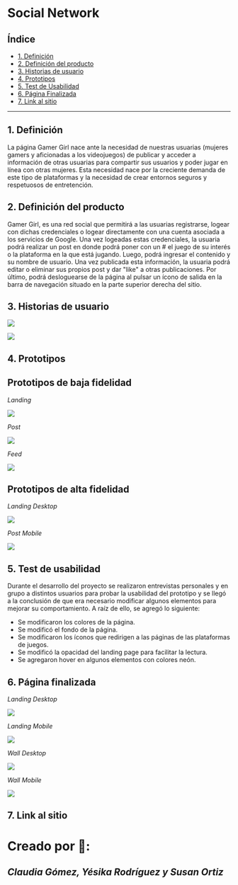 # Social Network
## Índice

* [1. Definición](#1-definición)
* [2. Definición del producto](#2-definición-del-producto)
* [3. Historias de usuario](#3-historias-de-usuario)
* [4. Prototipos](#4-prototipos)
* [5. Test de Usabilidad](#5-test-de-usabilidad)
* [6. Página Finalizada](#6-página-finalizada)
* [7. Link al sitio](#7-link-al-sitio)

***
## 1. Definición  

La página Gamer Girl nace ante la necesidad de nuestras usuarias (mujeres gamers y aficionadas a los videojuegos) de publicar y acceder a información de otras usuarias para compartir sus usuarios y poder jugar en línea con otras mujeres. Esta necesidad nace por la creciente demanda de este tipo de plataformas y la necesidad de crear entornos seguros y respetuosos de entretención.
## 2. Definición del producto

Gamer Girl, es una red social que permitirá a las usuarias registrarse, logear con dichas credenciales o logear directamente con una cuenta asociada a los servicios de Google. Una vez logeadas estas credenciales, la usuaria podrá realizar un post en donde podrá poner con un # el juego de su interés o la plataforma en la que está jugando. Luego, podrá ingresar el contenido y su nombre de usuario. 
Una vez publicada esta información, la usuaria podrá editar o eliminar sus propios post y dar "like" a otras publicaciones. 
Por último, podrá desloguearse de la página al pulsar un ícono de salida en la barra de navegación situado en la parte superior derecha del sitio.

## 3. Historias de usuario 

![](src/resources/images/historias-de-usuario-1.png)

![](src/resources/images/historias-de-usuario-2.png)

## 4. Prototipos
## Prototipos de baja fidelidad

*Landing*

![](src/resources/images/low-quality-prototype-1.jpg)

*Post*

![](src/resources/images/low-quality-prototype-2.jpg)

*Feed*

![](src/resources/images/low-quality-prototype-3.jpg)

## Prototipos de alta fidelidad

*Landing Desktop*

![](src/resources/images/high-quality-prototype-1.png)

*Post Mobile*

![](src/resources/images/high-quality-prototype-2.png)

## 5. Test de usabilidad 

Durante el desarrollo del proyecto se realizaron entrevistas personales y en grupo a distintos usuarios para probar la usabilidad del prototipo y se llegó a la conclusión de que era necesario modificar algunos elementos para mejorar su comportamiento. A raíz de ello, se agregó lo siguiente:

- Se modificaron los colores de la página.
- Se modificó el fondo de la página.
- Se modificaron los íconos que redirigen a las páginas de las plataformas de juegos.
- Se modificó la opacidad del landing page para facilitar la lectura.
- Se agregaron hover en algunos elementos con colores neón.
## 6. Página finalizada

*Landing Desktop*

![](src/resources/images/landing-page-desktop.png)

*Landing Mobile*

![](src/resources/images/landing-page-mobile.png)

*Wall Desktop*

![](src/resources/images/wall-desktop.png)

*Wall Mobile*

![](src/resources/images/wall-mobile.png)

## 7. Link al sitio 


# Creado por 💜:

## *Claudia Gómez, Yésika Rodríguez y Susan Ortiz*
